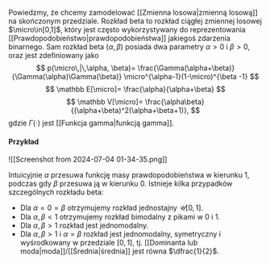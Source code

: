 Powiedzmy, że chcemy zamodelować [[Zmienna losowa|zmienną losową]] na skończonym przedziale. Rozkład beta to rozkład ciągłej zmiennej losowej $\micro\in[0,1]$, który jest często wykorzystywany do reprezentowania [[Prawdopodobieństwo|prawdopodobieństwa]] jakiegoś zdarzenia binarnego. Sam rozkład beta $(\alpha, \beta)$ posiada dwa parametry $\alpha\gt 0$ i $\beta\gt0$, oraz jest zdefiniowany jako
$$
p(\micro\,|\,\alpha, \beta)=
\frac{\Gamma(\alpha+\beta)}{\Gamma(\alpha)\Gamma(\beta)}
\micro^{\alpha-1}(1-\micro)^{\beta -1}
$$
$$
\mathbb E[\micro]=
\frac{\alpha}{\alpha+\beta}
$$
$$
\mathbb V[\micro]=
\frac{\alpha\beta}{(\alpha+\beta)^2(\alpha+\beta+1)},
$$
gdzie $\Gamma(\cdot)$ jest [[Funkcja gamma|funkcją gamma]]. 
#### Przykład
![[Screenshot from 2024-07-04 01-34-35.png]]

Intuicyjnie $\alpha$ przesuwa funkcję masy prawdopodobieństwa w kierunku 1, podczas gdy $\beta$ przesuwa ją w kierunku 0. Istnieje kilka przypadków szczególnych rozkładu beta:
- Dla $\alpha=0=\beta$ otrzymujemy rozkład jednostajny $\mathcal U[0,1]$. 
- Dla $\alpha,\beta\lt1$ otrzymujemy rozkład bimodalny z pikami w 0 i 1.
- Dla $\alpha, \beta\gt1$ rozkład jest jednomodalny. 
- Dla $\alpha,\beta\gt1$ i $\alpha=\beta$ rozkład jest jednomodalny, symetryczny i wyśrodkowany w przedziale $[0,1]$, tj. [[Dominanta lub moda|moda]]/[[Średnia|średnia]] jest równa $\dfrac{1}{2}$.  